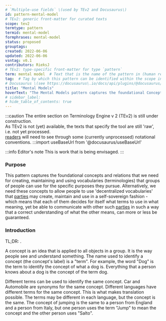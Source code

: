 ```yaml
---
# `Multiple-use fields` \(used by TEv2 and Docusaurus\)
id: pattern-mental-model
# TEv2: generic front-matter for curated texts
scope: tev2
termtype: pattern
termid: mental-model
formphrases: mental-model
status: proposed
grouptags:
created: 2022-06-06
updated: 2022-06-06
vsntag: v0.1
contributors: RieksJ
# TEv2: type-specific front-matter for type `pattern`
term: mental model  # Text that is the name of the pattern in (human readable) texts.
tag:  # Tag by which this pattern can be identified within the scope in which it is specified
# Docusaurus \(see https://docusaurus\.io/docs/api/plugins/@docusaurus/plugin-content-docs#markdown-front-matter\):
title: "Mental Models"
hoverText: "The Mental Models pattern captures the foundational Concepts and relations that we need for creating, maintaining and using  (decentralized) Vocabularies (Terminologies) that groups of people can use for the specific purposes they pursue."
# sidebar_label:
# hide_table_of_contents: true
---
```


:::caution
The entire section on Terminology Engine v 2 (TEv2) is still under construction.<br/>
As TEv2 is not (yet) available, the texts that specify the tool are still 'raw', i.e. not yet processed.<br/>[readers](@) will need to see through some (currently unprocessed) notational conventions.
:::import useBaseUrl from '@docusaurus/useBaseUrl'

:::info Editor's note
This is work that is being envisaged.
:::

### Purpose
<!--Concisely describe what can you do with the pattern that is (at least) harder if you didn't have it.-->
This pattern captures the foundational concepts and relations that we need for creating, maintaining and using  vocabularies (terminologies) that groups of people can use for the specific purposes they pursue. Alternatively, we need these concepts to allow people to use 'decentralized vocabularies' that [parties](@) may create, maintain and use in a self-sovereign fashion - which means that each of them decides for itself what terms to use in what meaning, yet be able to communicate with other such [parties](@) in such a way that a correct understanding of what the other means, can more or less be guaranteed.

### Introduction
<!--Gently introduce the pattern, by referring to real-world situations and using colloquial terms, so that when someone has read the text, (s)he knows what it is about, and is ready to delve into the specifics of the pattern-->
TL;DR: .

A concept is an idea that is applied to all objects in a group. It is the way people see and understand something. The name used to identify a concept (the concept's label) is a "term". For example, the word "Dog" is the term to identify the concept of what a dog is. Everything that a person knows about a dog is the concept of the term dog.

Different terms can be used to identify the same concept. Car and Automobile are synonyms for the same concept. Different languages have different terms for the same concept. This is what makes translation possible. The terms may be different in each language, but the concept is the same. The concept of jumping is the same to a person from England and a person from Italy, but one person uses the term "Jump" to mean the concept and the other person uses "Salto".
